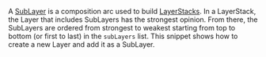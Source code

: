 A [SubLayer](https://openusd.org/release/glossary.html#usdglossary-sublayers) is a composition arc used to build [LayerStacks](https://openusd.org/release/glossary.html#usdglossary-layerstack). In a LayerStack, the Layer that includes SubLayers has the strongest opinion. From there, the SubLayers are ordered from strongest to weakest starting from top to bottom (or first to last) in the `subLayers` list. This snippet shows how to create a new Layer and add it as a SubLayer.
